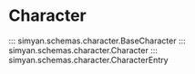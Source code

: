 # Character

::: simyan.schemas.character.BaseCharacter
::: simyan.schemas.character.Character
::: simyan.schemas.character.CharacterEntry
